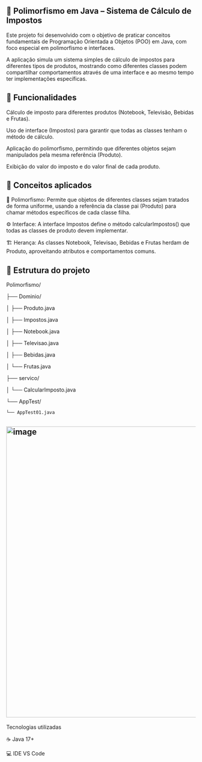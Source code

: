 ## 🧠 Polimorfismo em Java – Sistema de Cálculo de Impostos

Este projeto foi desenvolvido com o objetivo de praticar conceitos fundamentais de Programação Orientada a Objetos (POO) em Java, com foco especial em polimorfismo e interfaces.

A aplicação simula um sistema simples de cálculo de impostos para diferentes tipos de produtos, mostrando como diferentes classes podem compartilhar comportamentos através de uma interface e ao mesmo tempo ter implementações específicas.

## 🚀 Funcionalidades

Cálculo de imposto para diferentes produtos (Notebook, Televisão, Bebidas e Frutas).

Uso de interface (Impostos) para garantir que todas as classes tenham o método de cálculo.

Aplicação do polimorfismo, permitindo que diferentes objetos sejam manipulados pela mesma referência (Produto).

Exibição do valor do imposto e do valor final de cada produto.

## 🧩 Conceitos aplicados

🔁 Polimorfismo: Permite que objetos de diferentes classes sejam tratados de forma uniforme, usando a referência da classe pai (Produto) para chamar métodos específicos de cada classe filha.

⚙️ Interface: A interface Impostos define o método calcularImpostos() que todas as classes de produto devem implementar.

🏗️ Herança: As classes Notebook, Televisao, Bebidas e Frutas herdam de Produto, aproveitando atributos e comportamentos comuns.

## 📂 Estrutura do projeto

Polimorfismo/

├── Dominio/

│   ├── Produto.java

│   ├── Impostos.java

│   ├── Notebook.java

│   ├── Televisao.java

│   ├── Bebidas.java

│   └── Frutas.java

├── servico/

│   └── CalcularImposto.java

└── AppTest/

    └── AppTest01.java

## <img width="967" height="773" alt="image" src="https://github.com/user-attachments/assets/13275dc5-f38e-4691-9c28-f388beebbb81" />
Tecnologias utilizadas

☕ Java 17+

💻 IDE VS Code


